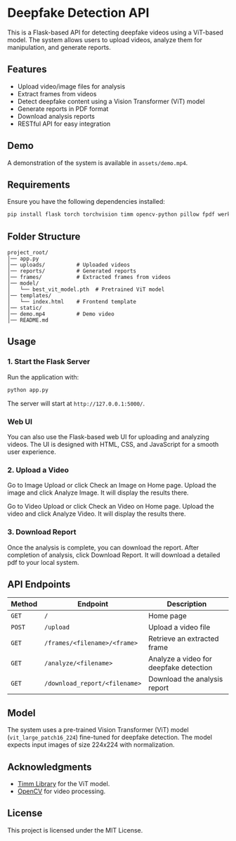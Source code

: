 # Deepfake Detection API

This is a Flask-based API for detecting deepfake videos using a ViT-based model. The system allows users to upload videos, analyze them for manipulation, and generate reports.

## Features
- Upload video/image files for analysis
- Extract frames from videos
- Detect deepfake content using a Vision Transformer (ViT) model
- Generate reports in PDF format
- Download analysis reports
- RESTful API for easy integration

## Demo
A demonstration of the system is available in `assets/demo.mp4`.

## Requirements
Ensure you have the following dependencies installed:
```bash
pip install flask torch torchvision timm opencv-python pillow fpdf werkzeug
```

## Folder Structure
```
project_root/
│── app.py
│── uploads/          # Uploaded videos
│── reports/          # Generated reports
│── frames/           # Extracted frames from videos
│── model/
│   └── best_vit_model.pth  # Pretrained ViT model
│── templates/
│   └── index.html    # Frontend template
│── static/
│── demo.mp4          # Demo video
│── README.md
```

## Usage

### 1. Start the Flask Server
Run the application with:
```bash
python app.py
```
The server will start at `http://127.0.0.1:5000/`.



### Web UI
You can also use the Flask-based web UI for uploading and analyzing videos. The UI is designed with HTML, CSS, and JavaScript for a smooth user experience.


### 2. Upload a Video
Go to Image Upload or click Check an Image on Home page. Upload the image and click Analyze Image. It will display the results there.

Go to Video Upload or click Check an Video on Home page. Upload the video and click Analyze Video. It will display the results there.


### 3. Download Report
Once the analysis is complete, you can download the report. After completion of analysis, click Download Report. It will download a detailed pdf to your local system.

## API Endpoints
| Method | Endpoint | Description |
|--------|---------|-------------|
| `GET`  | `/` | Home page |
| `POST` | `/upload` | Upload a video file |
| `GET`  | `/frames/<filename>/<frame>` | Retrieve an extracted frame |
| `GET`  | `/analyze/<filename>` | Analyze a video for deepfake detection |
| `GET`  | `/download_report/<filename>` | Download the analysis report |

## Model
The system uses a pre-trained Vision Transformer (ViT) model (`vit_large_patch16_224`) fine-tuned for deepfake detection. The model expects input images of size 224x224 with normalization.

## Acknowledgments
- [Timm Library](https://github.com/rwightman/pytorch-image-models) for the ViT model.
- [OpenCV](https://opencv.org/) for video processing.

## License
This project is licensed under the MIT License.


